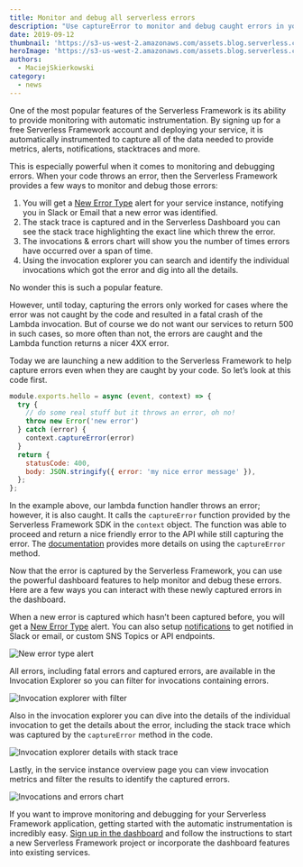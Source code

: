 ```yaml
---
title: Monitor and debug all serverless errors
description: "Use captureError to monitor and debug caught errors in your Serverless Framework services even when they are caught by your code."
date: 2019-09-12
thumbnail: 'https://s3-us-west-2.amazonaws.com/assets.blog.serverless.com/monitor-and-debug-all-serverless-errors/thumb.png'
heroImage: 'https://s3-us-west-2.amazonaws.com/assets.blog.serverless.com/monitor-and-debug-all-serverless-errors/header.png'
authors:
  - MaciejSkierkowski
category:
  - news
---
```


One of the most popular features of the Serverless Framework is its ability to provide monitoring with automatic instrumentation. By signing up for a free Serverless Framework account and deploying your service, it is automatically instrumented to capture all of the data needed to provide metrics, alerts, notifications, stacktraces and more.

This is especially powerful when it comes to monitoring and debugging errors. When your code throws an error, then the Serverless Framework provides a few ways to monitor and debug those errors:

1. You will get a [New Error Type](https://serverless.com/framework/docs/dashboard/monitoring/alerts#error-new-error-type-identified) alert for your service instance, notifying you in Slack or Email that a new error was identified.
2. The stack trace is captured and in the Serverless Dashboard you can see the stack trace highlighting the exact line which threw the error.
3. The invocations & errors chart will show you the number of times errors have occurred over a span of time.
4. Using the invocation explorer you can search and identify the individual invocations which got the error and dig into all the details.

No wonder this is such a popular feature.

However, until today, capturing the errors only worked for cases where the error was not caught by the code and resulted in a fatal crash of the Lambda invocation. But of course we do not want our services to return 500 in such cases, so more often than not, the errors are caught and the Lambda function returns a nicer 4XX error.

Today we are launching a new addition to the Serverless Framework to help capture errors even when they are caught by your code. So let’s look at this code first.

```javascript
module.exports.hello = async (event, context) => {
  try {
    // do some real stuff but it throws an error, oh no!
    throw new Error('new error')
  } catch (error) {
    context.captureError(error)
  }
  return {
    statusCode: 400,
    body: JSON.stringify({ error: 'my nice error message' }),
  };
};
```

In the example above, our lambda function handler throws an error; however, it is also caught. It calls the `captureError` function provided by the Serverless Framework SDK in the `context` object. The function was able to proceed and return a nice friendly error to the API while still capturing the error. The [documentation](http://slss.io/docs-capture-error) provides more details on using the `captureError` method.

Now that the error is captured by the Serverless Framework, you can use the powerful dashboard features to help monitor and  debug these errors. Here are a few ways you can interact with these newly captured errors in the dashboard.

When a new error is captured which hasn’t been captured before, you will get a [New Error Type](https://serverless.com/framework/docs/dashboard/monitoring/alerts#error-new-error-type-identified) alert. You can also setup [notifications](https://serverless.com/framework/docs/dashboard/monitoring/notifications/) to get notified in Slack or email, or custom SNS Topics or API endpoints. 

![New error type alert](https://s3-us-west-2.amazonaws.com/assets.blog.serverless.com/monitor-and-debug-all-serverless-errors/image-01.png)

All errors, including fatal errors and captured errors, are available in the Invocation Explorer so you can filter for invocations containing errors.

![Invocation explorer with filter](https://s3-us-west-2.amazonaws.com/assets.blog.serverless.com/monitor-and-debug-all-serverless-errors/image-02.png)

Also in the invocation explorer you can dive into the details of the individual invocation to get the details about the error, including the stack trace which was captured by the `captureError` method in the code.

![Invocation explorer details with stack trace](https://s3-us-west-2.amazonaws.com/assets.blog.serverless.com/monitor-and-debug-all-serverless-errors/image-03.png)

Lastly, in the service instance overview page you can view invocation metrics and filter the results to identify the captured errors.

![Invocations and errors chart](https://s3-us-west-2.amazonaws.com/assets.blog.serverless.com/monitor-and-debug-all-serverless-errors/image-04.png)

If you want to improve monitoring and debugging for your Serverless Framework application, getting started with the automatic instrumentation is incredibly easy. [Sign up in the dashboard](https://dashboard.serverless.com/) and follow the instructions to start a new Serverless Framework project or incorporate the dashboard features into existing services.
